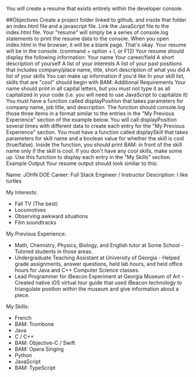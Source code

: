 You will create a resume that exists entirely within the developer console.

##Objectives
Create a project folder linked to github, and inside that folder an index.html file and a javascript file. Link the JavaScript file to the index.html file.
Your "resume" will simply be a series of console.log statements to print the resume data to the console.
When you open index.html in the browser, it will be a blank page. That's okay. Your resume will be in the console. (command + option + I, or F12)
Your resume should display the following information:
Your name
Your career/field
A short description of yourself
A list of your interests
A list of your past positions that includes company/place name, title, short description of what you did
A list of your skills
You can make up information if you'd like
In your skill list, skills that are "cool" should begin with BAM:
Additional Requirements
Your name should print in all capital letters, but you must not type it as all capitalized in your code (i.e. you will need to use JavaScript to capitalize it)
You must have a function called displayPosition that takes parameters for company name, job title, and description. The function should console.log those three items in a format similar to the entries in the "My Previous Experience" section of the example below. You will call displayPosition several times with different data to create each entry for the "My Previous Experience" section.
You must have a function called displaySkill that takes parameters for skill name and a boolean value for whether the skill is cool (true/false). Inside the function, you should print BAM: in front of the skill name only if the skill is cool. If you don't have any cool skills, make some up. Use this function to display each entry in the "My Skills" section.
Example Output
Your resume output should look similar to this:

Name: JOHN DOE
Career: Full Stack Engineer / Instructor
Description: I like turtles

My Interests:
* Fall TV (The best)
* Locomotives
* Observing awkward situations
* Film soundtracks

My Previous Experience:
* Math, Chemistry, Physics, Biology, and English tutor at Some School - Tutored students in those areas.
* Undergraduate Teaching Assistant at University of Georgia - Helped grade assignments, answer questions, held lab hours, and held office hours for Java and C++ Computer Science classes.
* Lead Programmer for iBeacon Experiment at Georgia Museum of Art - Created native iOS virtual tour guide that used iBeacon technology to triangulate position within the museum and give information about a piece.

My Skills:
* French
* BAM: Trombone
* Java
* C / C++
* BAM: Objective-C / Swift
* BAM: Opera Singing
* Python
* JavaScript
* BAM: TypeScript
